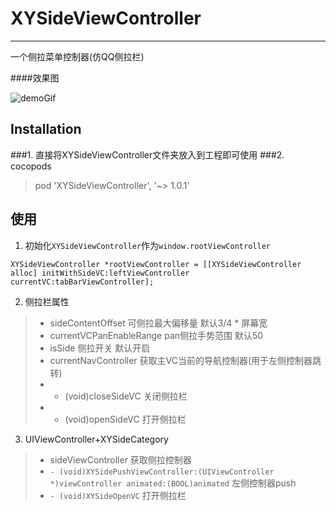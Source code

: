 # XYSideViewController
---
一个侧拉菜单控制器(仿QQ侧拉栏)

####效果图

![demoGif](demoGif.gif)

## Installation
###1. 直接将XYSideViewController文件夹放入到工程即可使用
###2. cocopods
 
 > pod 'XYSideViewController', '~> 1.0.1'
 
## 使用
1. 初始化```XYSideViewController```作为```window.rootViewController```
```
XYSideViewController *rootViewController = [[XYSideViewController alloc] initWithSideVC:leftViewController currentVC:tabBarViewController];
```

2. 侧拉栏属性
 
  > - sideContentOffset 可侧拉最大偏移量 默认3/4 * 屏幕宽
  > - currentVCPanEnableRange pan侧拉手势范围  默认50
  > - isSide 侧拉开关 默认开启
  > - currentNavController 获取主VC当前的导航控制器(用于左侧控制器跳转)
  > - - (void)closeSideVC 关闭侧拉栏
  > - - (void)openSideVC 打开侧拉栏
  
3. UIViewController+XYSideCategory
  > - sideViewController 获取侧拉控制器
  > - ```- (void)XYSidePushViewController:(UIViewController *)viewController animated:(BOOL)animated``` 
  左侧控制器push
  > - ```- (void)XYSideOpenVC``` 打开侧拉栏